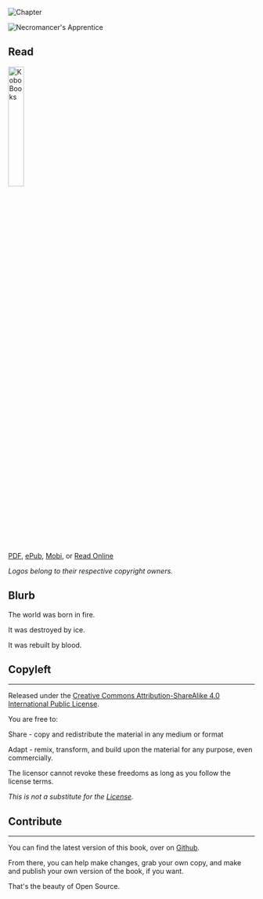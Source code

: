 ![Chapter](https://img.shields.io/badge/Chapters-17-brightgreen.svg)

![Necromancer's Apprentice](http://necromancersapprentice.shaknaisrael.com/img/frontCover.jpg)

## Read

<a href="http://store.kobobooks.com/en-US/ebook/necromancer-s-apprentice" target="_blank"><img src="https://i.imgur.com/Xpk99ZH.png" alt="KoboBooks" width="25%"></a>

[PDF](https://www.gitbook.com/download/pdf/book/shakna-israel/necromancer-s-apprentice), [ePub](https://www.gitbook.com/download/epub/book/shakna-israel/necromancer-s-apprentice), [Mobi](https://www.gitbook.com/download/mobi/book/shakna-israel/necromancer-s-apprentice), or [Read Online](http://necromancersapprentice.shaknaisrael.com)

*Logos belong to their respective copyright owners.*

## Blurb
The world was born in fire.

It was destroyed by ice.

It was rebuilt by blood.

## Copyleft
----

Released under the [Creative Commons Attribution-ShareAlike 4.0 International Public License](https://creativecommons.org/licenses/by-sa/4.0/legalcode).

You are free to:

Share - copy and redistribute the material in any medium or format

Adapt - remix, transform, and build upon the material for any purpose, even commercially.

The licensor cannot revoke these freedoms as long as you follow the license terms.

*This is not a substitute for the [License](https://creativecommons.org/licenses/by-sa/4.0/legalcode).*

## Contribute
----

You can find the latest version of this book, over on [Github](https://github.com/shakna-israel/NecromancersApprentice).

From there, you can help make changes, grab your own copy, and make and publish your own version of the book, if you want.

That's the beauty of Open Source.

